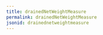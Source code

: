 ```yaml
---
title: drainedNetWeightMeasure
permalink: drainedNetWeightMeasure
jsonid: drainednetweightmeasure
---
```

